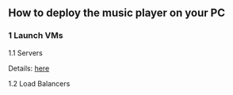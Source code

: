 ## How to deploy the music player on your PC

### 1 Launch VMs
 
 1.1 Servers
 
 Details: [here](https://github.com/Exodus000/CloudComputingProj/blob/master/LaunchServers)
 
 1.2 Load Balancers
